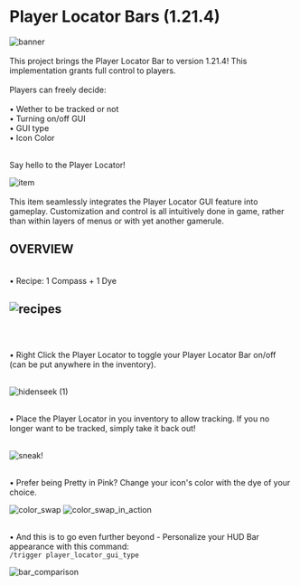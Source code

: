 # Player Locator Bars (1.21.4)

![banner](https://github.com/user-attachments/assets/f8bb73bc-81be-470d-a233-b402f9b06303)
<br />
<br />
This project brings the Player Locator Bar to version 1.21.4! This implementation grants full control to players.
<br />
<br />
Players can freely decide:
<br />
<br />
• Wether to be tracked or not
<br />
• Turning on/off GUI
<br />
• GUI type
<br />
• Icon Color
<br />
<br />


Say hello to the Player Locator!
<br />

![item](https://github.com/user-attachments/assets/414f84cc-7729-4e5b-93ce-37dc6430f689)
<br />
<br />
This item seamlessly integrates the Player Locator GUI feature into gameplay. Customization and control is all intuitively done in game, rather than within layers of menus or with yet another gamerule.
<br />


## **OVERVIEW**
<br />
• Recipe: 1 Compass + 1 Dye
<br />

![recipes](https://github.com/user-attachments/assets/0b912ec8-0182-45be-8f6e-871fde99cbdb)
<br />
<br />
----
<br />
• Right Click the Player Locator to toggle your Player Locator Bar on/off (can be put anywhere in the inventory).
<br />
<br />

![hidenseek (1)](https://github.com/user-attachments/assets/ccd6be27-ca72-46f9-bcf8-b59dd5d5c958)
<br />
<br />

• Place the Player Locator in you inventory to allow tracking. If you no longer want to be tracked, simply take it back out!
<br />
<br />

![sneak!](https://github.com/user-attachments/assets/718fd02c-0c06-4c89-916c-27ab012bd1e0)
<br />
<br />

• Prefer being Pretty in Pink? Change your icon's color with the dye of your choice. 
<br />

![color_swap](https://github.com/user-attachments/assets/a929082c-2300-4c00-babd-51c8bc7765ab)
![color_swap_in_action](https://github.com/user-attachments/assets/97f0bd53-9b77-4de6-940a-826a0fe0f5be)
<br />
<br />

• And this is to go even further beyond - Personalize your HUD Bar appearance with this command:
<br />
```/trigger player_locator_gui_type```
<br />

![bar_comparison](https://github.com/user-attachments/assets/c3cd74c0-ecfc-4d46-8997-7608afe7b34f)
<br />

